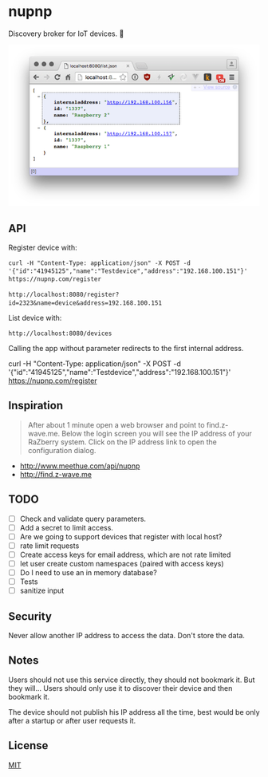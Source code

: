 # nupnp

Discovery broker for IoT devices. 🤖

![screen](screen.png)

## API
Register device with:
```
curl -H "Content-Type: application/json" -X POST -d '{"id":"41945125","name":"Testdevice","address":"192.168.100.151"}' https://nupnp.com/register
```
`http://localhost:8080/register?id=2323&name=device&address=192.168.100.151`

List device with:
```
http://localhost:8080/devices
```

Calling the app without parameter redirects to the first internal address.

curl -H "Content-Type: application/json" -X POST -d '{"id":"41945125","name":"Testdevice","address":"192.168.100.151"}' https://nupnp.com/register


## Inspiration
>After about 1 minute open a web browser and point to find.z-wave.me. Below the login screen you will see the IP address of your RaZberry system. Click on the IP address link to open the configuration dialog.

* http://www.meethue.com/api/nupnp
* http://find.z-wave.me

## TODO
- [ ] Check and validate query parameters.
- [ ] Add a secret to limit access.
- [ ] Are we going to support devices that register with local host?
- [ ] rate limit requests
- [ ] Create access keys for email address, which are not rate limited
- [ ] let user create custom namespaces (paired with access keys)
- [ ] Do I need to use an in memory database?
- [ ] Tests
- [ ] sanitize input

## Security
Never allow another IP address to access the data. Don't store the data.

## Notes
Users should not use this service directly, they should not bookmark it. But they will...
Users should only use it to discover their device and then bookmark it.

The device should not publish his IP address all the time, best would be only after a startup or after user requests it.

## License
[MIT](https://tldrlegal.com/license/mit-license)
